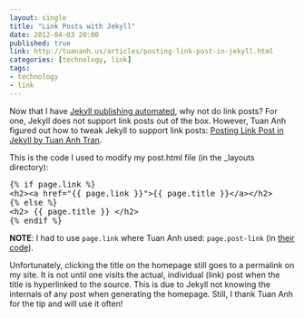 ```yaml
---
layout: single
title: "Link Posts with Jekyll"
date: 2012-04-03 20:00
published: true
link: http://tuananh.us/articles/posting-link-post-in-jekyll.html
categories: [technology, link]
tags:
- technology
- link
---
```


Now that I have [Jekyll publishing automated][auto], why not do link posts? For one, Jekyll does not support link posts out of the box. However, Tuan Anh figured out how to tweak Jekyll to support link posts: [Posting Link Post in Jekyll by Tuan Anh Tran][link].

This is the code I used to modify my post.html file (in the _layouts directory):

<pre>
&#123;&#37; if page.link &#37;&#125;  
&lt;h2&gt;&lt;a href="&#123;&#123; page.link &#125;&#125;"&gt;&#123;&#123; page.title &#125;&#125;&lt;/a&gt;&lt;/h2&gt;  
&#123;&#37; else &#37;&#125;  
&lt;h2&gt; &#123;&#123; page.title &#125;&#125; &lt;/h2&gt;  
&#123;&#37; endif &#37;&#125;
</pre>

**NOTE**: I had to use `page.link` where Tuan Anh used: `page.post-link` (in [their code][gist]).

Unfortunately, clicking the title on the homepage still goes to a permalink on my site. It is not until one visits the actual, individual (link) post when the title is hyperlinked to the source. This is due to Jekyll not knowing the internals of any post when generating the homepage. Still, I thank Tuan Anh for the tip and will use it often!

[auto]: /2012/03/Automating-Jekyll/ "Automating Jekyll by Brandon Bohling"
[link]: http://tuananh.us/articles/posting-link-post-in-jekyll.html "Posting Link Post in Jekyll - Tuan Anh Tran"
[gist]: https://gist.github.com/1569797 "Code to enable link posting in Jekyll by Tuan Anh Tran"